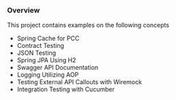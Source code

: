 
### Overview

This project contains examples on the following concepts

- Spring Cache for PCC
- Contract Testing
- JSON Testing
- Spring JPA Using H2
- Swagger API Documentation
- Logging Utilizing AOP
- Testing External API Callouts with Wiremock
- Integration Testing with Cucumber